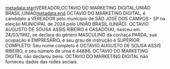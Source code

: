 <metadata:start>VEREADOR;OCTAVIO DO MARKETING DIGITAL;UNIÃO BRASIL;UNIÃO<metadata:end>
OCTAVIO DO MARKETING DIGITAL, é candidato a VEREADOR pelo município de SÃO JOSÉ DOS CAMPOS - SP na eleição MUNICIPAL de 2024 pelo UNIÃO BRASIL (UNIÃO). OCTAVIO AUGUSTO DE SOUSA ASSIS RIBEIRO é CASADO(A), nasceu em 24/03/1992, se declara do gênero MASCULINO da cor/raça PARDA, sua ocupação é EMPRESÁRIO, e seu grau de instrução é SUPERIOR COMPLETO. Seu nome completo é OCTAVIO AUGUSTO DE SOUSA ASSIS RIBEIRO, e seu número de urna é 44888.
OCTAVIO DO MARKETING DIGITAL não declarou bens.
OCTAVIO DO MARKETING DIGITAL não forneceu dados das redes sociais.